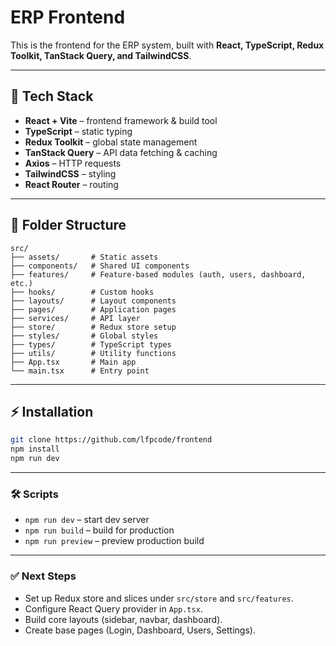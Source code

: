 # ERP Frontend

This is the frontend for the ERP system, built with **React, TypeScript, Redux Toolkit, TanStack Query, and TailwindCSS**.

---

## 🚀 Tech Stack

- **React + Vite** – frontend framework & build tool
- **TypeScript** – static typing
- **Redux Toolkit** – global state management
- **TanStack Query** – API data fetching & caching
- **Axios** – HTTP requests
- **TailwindCSS** – styling
- **React Router** – routing

---

## 📂 Folder Structure

```text
src/
├── assets/       # Static assets
├── components/   # Shared UI components
├── features/     # Feature-based modules (auth, users, dashboard, etc.)
├── hooks/        # Custom hooks
├── layouts/      # Layout components
├── pages/        # Application pages
├── services/     # API layer
├── store/        # Redux store setup
├── styles/       # Global styles
├── types/        # TypeScript types
├── utils/        # Utility functions
├── App.tsx       # Main app
└── main.tsx      # Entry point
```

---

## ⚡️ Installation

```bash
git clone https://github.com/lfpcode/frontend
npm install
npm run dev
```

---

### 🛠 Scripts

- `npm run dev`     – start dev server  
- `npm run build`   – build for production  
- `npm run preview` – preview production build  

---

### ✅ Next Steps

- Set up Redux store and slices under `src/store` and `src/features`.  
- Configure React Query provider in `App.tsx`.  
- Build core layouts (sidebar, navbar, dashboard).  
- Create base pages (Login, Dashboard, Users, Settings).  